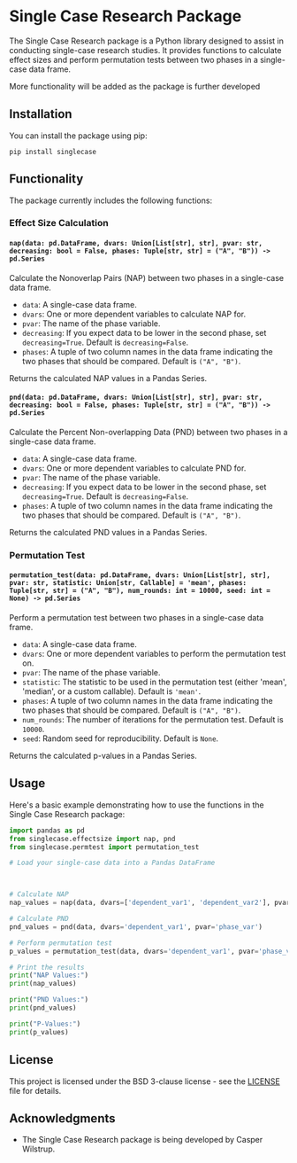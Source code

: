 # Single Case Research Package

The Single Case Research package is a Python library designed to assist in conducting single-case research studies. It provides functions to calculate effect sizes and perform permutation tests between two phases in a single-case data frame.

More functionality will be added as the package is further developed

## Installation

You can install the package using pip:

```shell
pip install singlecase
```

## Functionality

The package currently includes the following functions:

### Effect Size Calculation

#### `nap(data: pd.DataFrame, dvars: Union[List[str], str], pvar: str, decreasing: bool = False, phases: Tuple[str, str] = ("A", "B")) -> pd.Series`

Calculate the Nonoverlap Pairs (NAP) between two phases in a single-case data frame.

- `data`: A single-case data frame.
- `dvars`: One or more dependent variables to calculate NAP for.
- `pvar`: The name of the phase variable.
- `decreasing`: If you expect data to be lower in the second phase, set `decreasing=True`. Default is `decreasing=False`.
- `phases`: A tuple of two column names in the data frame indicating the two phases that should be compared. Default is `("A", "B")`.

Returns the calculated NAP values in a Pandas Series.

#### `pnd(data: pd.DataFrame, dvars: Union[List[str], str], pvar: str, decreasing: bool = False, phases: Tuple[str, str] = ("A", "B")) -> pd.Series`

Calculate the Percent Non-overlapping Data (PND) between two phases in a single-case data frame.

- `data`: A single-case data frame.
- `dvars`: One or more dependent variables to calculate PND for.
- `pvar`: The name of the phase variable.
- `decreasing`: If you expect data to be lower in the second phase, set `decreasing=True`. Default is `decreasing=False`.
- `phases`: A tuple of two column names in the data frame indicating the two phases that should be compared. Default is `("A", "B")`.

Returns the calculated PND values in a Pandas Series.

### Permutation Test

#### `permutation_test(data: pd.DataFrame, dvars: Union[List[str], str], pvar: str, statistic: Union[str, Callable] = 'mean', phases: Tuple[str, str] = ("A", "B"), num_rounds: int = 10000, seed: int = None) -> pd.Series`

Perform a permutation test between two phases in a single-case data frame.

- `data`: A single-case data frame.
- `dvars`: One or more dependent variables to perform the permutation test on.
- `pvar`: The name of the phase variable.
- `statistic`: The statistic to be used in the permutation test (either 'mean', 'median', or a custom callable). Default is `'mean'`.
- `phases`: A tuple of two column names in the data frame indicating the two phases that should be compared. Default is `("A", "B")`.
- `num_rounds`: The number of iterations for the permutation test. Default is `10000`.
- `seed`: Random seed for reproducibility. Default is `None`.

Returns the calculated p-values in a Pandas Series.

## Usage

Here's a basic example demonstrating how to use the functions in the Single Case Research package:

```python
import pandas as pd
from singlecase.effectsize import nap, pnd
from singlecase.permtest import permutation_test

# Load your single-case data into a Pandas DataFrame



# Calculate NAP
nap_values = nap(data, dvars=['dependent_var1', 'dependent_var2'], pvar='phase_var')

# Calculate PND
pnd_values = pnd(data, dvars='dependent_var1', pvar='phase_var')

# Perform permutation test
p_values = permutation_test(data, dvars='dependent_var1', pvar='phase_var')

# Print the results
print("NAP Values:")
print(nap_values)

print("PND Values:")
print(pnd_values)

print("P-Values:")
print(p_values)
```

## License

This project is licensed under the BSD 3-clause license - see the [LICENSE](LICENSE) file for details.

## Acknowledgments

- The Single Case Research package is being developed by Casper Wilstrup.

